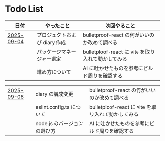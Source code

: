 # Todo List

| 日付                          | やったこと                    | 次回やること                                       |
| ----------------------------- | ----------------------------- | -------------------------------------------------- |
| [2025-09-04](./2025-09-04.md) | プロジェクトおよび diary 作成 | bulletproof-react の何がいいのか改めて調べる       |
|                               | パッケージマネージャー選定    | bulletploof-react に vite を取り入れて動かしてみる |
|                               | 進め方について                | AI に吐かせたものを参考にビルド周りを確認する      |

|                            |                              |                                                    |
| -------------------------- | ---------------------------- | -------------------------------------------------- |
| [2025-09-06](./2025-09-06) | diary の構成変更             | bulletproof-react の何がいいのか改めて調べる       |
|                            | eslint.config.ts について    | bulletploof-react に vite を取り入れて動かしてみる |
|                            | node.js のバージョンの選び方 | AI に吐かせたものを参考にビルド周りを確認する      |
